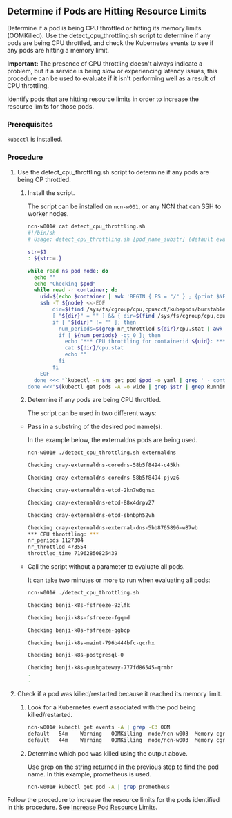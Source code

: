 ## Determine if Pods are Hitting Resource Limits

Determine if a pod is being CPU throttled or hitting its memory limits \(OOMKilled\). Use the detect\_cpu\_throttling.sh script to determine if any pods are being CPU throttled, and check the Kubernetes events to see if any pods are hitting a memory limit.

**Important:** The presence of CPU throttling doesn't always indicate a problem, but if a service is being slow or experiencing latency issues, this procedure can be used to evaluate if it isn't performing well as a result of CPU throttling.

Identify pods that are hitting resource limits in order to increase the resource limits for those pods.

### Prerequisites

`kubectl` is installed.


### Procedure

1.  Use the detect\_cpu\_throttling.sh script to determine if any pods are being CP throttled.

    1.  Install the script.

        The script can be installed on `ncn-w001`, or any NCN that can SSH to worker nodes.

        ```bash
        ncn-w001# cat detect_cpu_throttling.sh
        #!/bin/sh
        # Usage: detect_cpu_throttling.sh [pod_name_substr] (default evalutes all pods)
        
        str=$1
        : ${str:=.}
        
        while read ns pod node; do
          echo ""
          echo "Checking $pod"
          while read -r container; do
            uid=$(echo $container | awk 'BEGIN { FS = "/" } ; {print $NF}')
            ssh -T ${node} <<-EOF
                dir=$(find /sys/fs/cgroup/cpu,cpuacct/kubepods/burstable -name *${uid}* 2>/dev/null)
                [ "${dir}" = "" ] && { dir=$(find /sys/fs/cgroup/cpu,cpuacct/system.slice/containerd.service -name *${uid}* 2>/dev/null); }
                if [ "${dir}" != "" ]; then
                  num_periods=$(grep nr_throttled ${dir}/cpu.stat | awk '{print $NF}')
                  if [ ${num_periods} -gt 0 ]; then
                    echo "*** CPU throttling for containerid ${uid}: ***"
                    cat ${dir}/cpu.stat
                    echo ""
                  fi
                fi
        	EOF
          done <<< "`kubectl -n $ns get pod $pod -o yaml | grep ' - containerID'`"
        done <<<"$(kubectl get pods -A -o wide | grep $str | grep Running | awk '{print $1 " " $2 " " $8}')"
        ```

    2.  Determine if any pods are being CPU throttled.

        The script can be used in two different ways:

    -   Pass in a substring of the desired pod name\(s\).

        In the example below, the externaldns pods are being used.

        ```bash
        ncn-w001# ./detect_cpu_throttling.sh externaldns
        
        Checking cray-externaldns-coredns-58b5f8494-c45kh
        
        Checking cray-externaldns-coredns-58b5f8494-pjvz6
        
        Checking cray-externaldns-etcd-2kn7w6gnsx
        
        Checking cray-externaldns-etcd-88x4drpv27
        
        Checking cray-externaldns-etcd-sbnbph52vh
        
        Checking cray-externaldns-external-dns-5bb8765896-w87wb
        *** CPU throttling: ***
        nr_periods 1127304
        nr_throttled 473554
        throttled_time 71962850825439
        ```

    -   Call the script without a parameter to evaluate all pods.

        It can take two minutes or more to run when evaluating all pods:

        ```bash
        ncn-w001# ./detect_cpu_throttling.sh
        
        Checking benji-k8s-fsfreeze-9zlfk
        
        Checking benji-k8s-fsfreeze-fgqmd
        
        Checking benji-k8s-fsfreeze-qgbcp
        
        Checking benji-k8s-maint-796b444bfc-qcrhx
        
        Checking benji-k8s-postgresql-0
        
        Checking benji-k8s-pushgateway-777fd86545-qrmbr
        .
        .
        ```

2.  Check if a pod was killed/restarted because it reached its memory limit.

    1.  Look for a Kubernetes event associated with the pod being killed/restarted.

        ```bash
        ncn-w001# kubectl get events -A | grep -C3 OOM
        default   54m    Warning   OOMKilling  node/ncn-w003  Memory cgroup out of memory: Kill process 1223856 (prometheus) score 1966 or sacrifice child
        default   44m    Warning   OOMKilling  node/ncn-w003  Memory cgroup out of memory: Kill process 1372634 (prometheus) score 1966 or sacrifice child
        ```

    2.  Determine which pod was killed using the output above.

        Use grep on the string returned in the previous step to find the pod name. In this example, prometheus is used.

        ```bash
        ncn-w001# kubectl get pod -A | grep prometheus
        ```


Follow the procedure to increase the resource limits for the pods identified in this procedure. See [Increase Pod Resource Limits](Increase_Pod_Resource_Limits.md).



